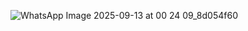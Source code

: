 ![WhatsApp Image 2025-09-13 at 00 24 09_8d054f60](https://github.com/user-attachments/assets/3573d0d6-43be-4b66-b1d3-47afa1319df3)
